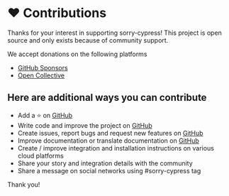 # ❤️ Contributions

Thanks for your interest in supporting sorry-cypress! This project is open source and only exists because of community support. 

We accept donations on the following platforms

* [GitHub Sponsors](https://github.com/sponsors/agoldis)
* [Open Collective](https://opencollective.com/sorry-cypress)

## Here are additional ways you can contribute

* Add a ⭐️ on [GitHub](https://github.com/sorry-cypress/sorry-cypress)
* Write code and improve the project on [GitHub](https://github.com/sorry-cypress/sorry-cypress)
* Create issues, report bugs and request new features on [GitHub](https://github.com/sorry-cypress/sorry-cypress)
* Improve documentation or translate documentation on [GitHub](https://github.com/sorry-cypress/sorry-cypress.dev)
* Create / improve integration and installation instructions on various cloud platforms
* Share your story and integration details with the community
* Share a message on social networks using \#sorry-cypress tag

Thank you!

